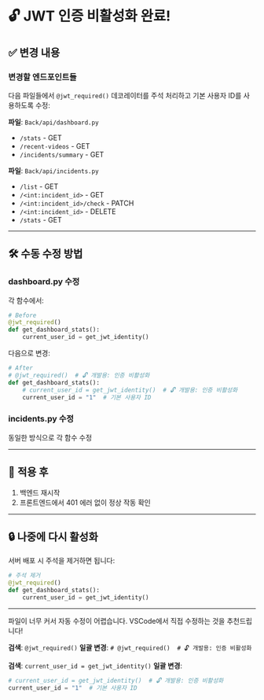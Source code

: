 # 🔓 JWT 인증 비활성화 완료!

## ✅ 변경 내용

### 변경할 엔드포인트들
다음 파일들에서 `@jwt_required()` 데코레이터를 주석 처리하고 기본 사용자 ID를 사용하도록 수정:

**파일**: `Back/api/dashboard.py`
- `/stats` - GET
- `/recent-videos` - GET  
- `/incidents/summary` - GET

**파일**: `Back/api/incidents.py`
- `/list` - GET
- `/<int:incident_id>` - GET
- `/<int:incident_id>/check` - PATCH
- `/<int:incident_id>` - DELETE
- `/stats` - GET

---

## 🛠 수동 수정 방법

### dashboard.py 수정

각 함수에서:
```python
# Before
@jwt_required()
def get_dashboard_stats():
    current_user_id = get_jwt_identity()
```

다음으로 변경:
```python
# After
# @jwt_required()  # 🔓 개발용: 인증 비활성화
def get_dashboard_stats():
    # current_user_id = get_jwt_identity()  # 🔓 개발용: 인증 비활성화
    current_user_id = "1"  # 기본 사용자 ID
```

### incidents.py 수정

동일한 방식으로 각 함수 수정

---

## 🔄 적용 후

1. 백엔드 재시작
2. 프론트엔드에서 401 에러 없이 정상 작동 확인

---

## 🔒 나중에 다시 활성화

서버 배포 시 주석을 제거하면 됩니다:
```python
# 주석 제거
@jwt_required()
def get_dashboard_stats():
    current_user_id = get_jwt_identity()
```

---

파일이 너무 커서 자동 수정이 어렵습니다.
VSCode에서 직접 수정하는 것을 추천드립니다!

**검색**: `@jwt_required()`
**일괄 변경**: `# @jwt_required()  # 🔓 개발용: 인증 비활성화`

**검색**: `current_user_id = get_jwt_identity()`
**일괄 변경**: 
```python
# current_user_id = get_jwt_identity()  # 🔓 개발용: 인증 비활성화
current_user_id = "1"  # 기본 사용자 ID
```
